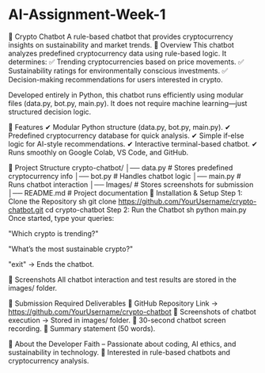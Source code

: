 # AI-Assignment-Week-1

📌 Crypto Chatbot
A rule-based chatbot that provides cryptocurrency insights on sustainability and market trends.
📝 Overview
This chatbot analyzes predefined cryptocurrency data using rule-based logic. It determines: ✅ Trending cryptocurrencies based on price movements. ✅ Sustainability ratings for environmentally conscious investments. ✅ Decision-making recommendations for users interested in crypto.

Developed entirely in Python, this chatbot runs efficiently using modular files (data.py, bot.py, main.py). It does not require machine learning—just structured decision logic.

🚀 Features
✔ Modular Python structure (data.py, bot.py, main.py). ✔ Predefined cryptocurrency database for quick analysis. ✔ Simple if-else logic for AI-style recommendations. ✔ Interactive terminal-based chatbot. ✔ Runs smoothly on Google Colab, VS Code, and GitHub.

📂 Project Structure
crypto-chatbot/
│── data.py      # Stores predefined cryptocurrency info
│── bot.py       # Handles chatbot logic
│── main.py      # Runs chatbot interaction
│── Images/      # Stores screenshots for submission
│── README.md    # Project documentation
🔧 Installation & Setup
Step 1: Clone the Repository
sh
git clone https://github.com/YourUsername/crypto-chatbot.git
cd crypto-chatbot
Step 2: Run the Chatbot
sh
python main.py
Once started, type your queries:

"Which crypto is trending?"

"What’s the most sustainable crypto?"

"exit" → Ends the chatbot.

📸 Screenshots
All chatbot interaction and test results are stored in the images/ folder.

🔗 Submission
Required Deliverables
📌 GitHub Repository Link → https://github.com/YourUsername/crypto-chatbot 📌 Screenshots of chatbot execution → Stored in images/ folder. 📌 30-second chatbot screen recording. 📌 Summary statement (50 words).

📣 About the Developer
Faith – Passionate about coding, AI ethics, and sustainability in technology. 🚀 Interested in rule-based chatbots and cryptocurrency analysis.